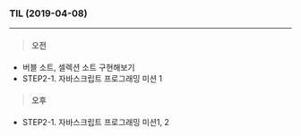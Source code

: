 ### TIL (2019-04-08)

---

> #### 오전

- 버블 소트, 셀렉션 소트 구현해보기
- STEP2-1. 자바스크립트 프로그래밍 미션 1



> #### 오후

- STEP2-1. 자바스크립트 프로그래밍 미션1, 2



